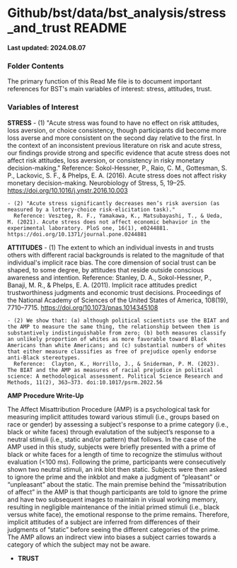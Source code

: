 #  Github/bst/data/bst_analysis/stress_and_trust README 

**Last updated: 2024.08.07**


### Folder Contents

The primary function of this Read Me file is to document important references for BST's main variables of interest: stress, attitudes, trust.


### Variables of Interest



**STRESS**
    - (1) "Acute stress was found to have no effect on risk attitudes, loss aversion, or choice consistency, though participants did become more loss averse and more consistent on the second day relative to the first. In the context of an inconsistent previous literature on risk and acute stress, our findings provide strong and specific evidence that acute stress does not affect risk attitudes, loss aversion, or consistency in risky monetary decision-making."
    Reference: Sokol-Hessner, P., Raio, C. M., Gottesman, S. P., Lackovic, S. F., & Phelps, E. A. (2016). Acute stress does not affect risky monetary decision-making. Neurobiology of Stress, 5, 19–25. https://doi.org/10.1016/j.ynstr.2016.10.003
    
    - (2) "Acute stress significantly decreases men’s risk aversion (as measured by a lottery-choice risk-elicitation task)."
      Reference: Veszteg, R. F., Yamakawa, K., Matsubayashi, T., & Ueda, M. (2021). Acute stress does not affect economic behavior in the experimental laboratory. PloS one, 16(1), e0244881. https://doi.org/10.1371/journal.pone.0244881
   




 **ATTITUDES**
    - (1) The extent to which an individual invests in and trusts others with different racial backgrounds is related to the magnitude of that individual's implicit race bias. The core dimension of social trust can be shaped, to some degree, by attitudes that reside outside conscious awareness and intention.
      Reference: Stanley, D. A., Sokol-Hessner, P., Banaji, M. R., & Phelps, E. A. (2011). Implicit race attitudes predict trustworthiness judgments and economic trust decisions. Proceedings of the National Academy of Sciences of the United States of America, 108(19), 7710–7715. https://doi.org/10.1073/pnas.1014345108
    
    - (2) We show that: (a) although political scientists use the BIAT and the AMP to measure the same thing, the relationship between them is substantively indistinguishable from zero; (b) both measures classify an unlikely proportion of whites as more favorable toward Black Americans than white Americans; and (c) substantial numbers of whites that either measure classifies as free of prejudice openly endorse anti-Black stereotypes. 
      Reference:  Clayton, K., Horrillo, J., & Sniderman, P. M. (2023). The BIAT and the AMP as measures of racial prejudice in political science: A methodological assessment. Political Science Research and Methods, 11(2), 363–373. doi:10.1017/psrm.2022.56


**AMP Procedure Write-Up**

The Affect Misattribution Procedure (AMP) is a psychological task for measuring implicit attitudes toward various stimuli (i.e., groups based on race or gender) by assessing a subject's response to a prime category (i.e., black or white faces) through evalutation of the subject’s response to a neutral stimuli (i.e., static and/or pattern) that follows. In the case of the AMP used in this study, subjects were briefly presented with a prime of black or white faces for a length of time to recognize the stimulus without evaluation (<100 ms).  Following the prime, participants were consecutively shown two neutral stimuli, an ink blot then static. Subjects were then asked to ignore the prime and the inkblot and make a judgment of “pleasant” or “unpleasant” about the static.
The main premise behind the “missatribution of affect” in the AMP is that though participants are told to ignore the prime and have two subsequent images to maintain in visual working memory, resulting in negligible maintenance of the initial primed stimuli (i.e., black versus white face), the emotional response to the prime remains.  Therefore, implicit attitudes of a subject are inferred from differences of their judgments of “static” before seeing the different categories of the prime.  The AMP allows an indirect view into biases a subject carries towards a category of which the subject may not be aware.





- **TRUST**